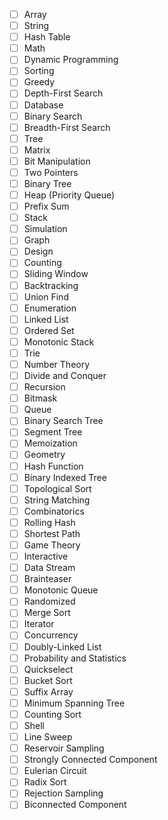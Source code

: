 - [ ] Array
- [ ] String
- [ ] Hash Table
- [ ] Math
- [ ] Dynamic Programming
- [ ] Sorting
- [ ] Greedy
- [ ] Depth-First Search
- [ ] Database
- [ ] Binary Search
- [ ] Breadth-First Search
- [ ] Tree
- [ ] Matrix
- [ ] Bit Manipulation
- [ ] Two Pointers
- [ ] Binary Tree
- [ ] Heap (Priority Queue)
- [ ] Prefix Sum
- [ ] Stack
- [ ] Simulation
- [ ] Graph
- [ ] Design
- [ ] Counting
- [ ] Sliding Window
- [ ] Backtracking
- [ ] Union Find
- [ ] Enumeration
- [ ] Linked List
- [ ] Ordered Set
- [ ] Monotonic Stack
- [ ] Trie
- [ ] Number Theory
- [ ] Divide and Conquer
- [ ] Recursion
- [ ] Bitmask
- [ ] Queue
- [ ] Binary Search Tree
- [ ] Segment Tree
- [ ] Memoization
- [ ] Geometry
- [ ] Hash Function
- [ ] Binary Indexed Tree
- [ ] Topological Sort
- [ ] String Matching
- [ ] Combinatorics
- [ ] Rolling Hash
- [ ] Shortest Path
- [ ] Game Theory
- [ ] Interactive
- [ ] Data Stream
- [ ] Brainteaser
- [ ] Monotonic Queue
- [ ] Randomized
- [ ] Merge Sort
- [ ] Iterator
- [ ] Concurrency
- [ ] Doubly-Linked List
- [ ] Probability and Statistics
- [ ] Quickselect
- [ ] Bucket Sort
- [ ] Suffix Array
- [ ] Minimum Spanning Tree
- [ ] Counting Sort
- [ ] Shell
- [ ] Line Sweep
- [ ] Reservoir Sampling
- [ ] Strongly Connected Component
- [ ] Eulerian Circuit
- [ ] Radix Sort
- [ ] Rejection Sampling
- [ ] Biconnected Component
